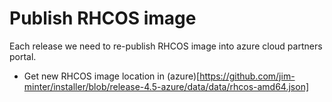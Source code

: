 # Publish RHCOS image

Each release we need to re-publish RHCOS image into azure cloud partners portal.

* Get new RHCOS image location in (azure)[https://github.com/jim-minter/installer/blob/release-4.5-azure/data/data/rhcos-amd64.json]
